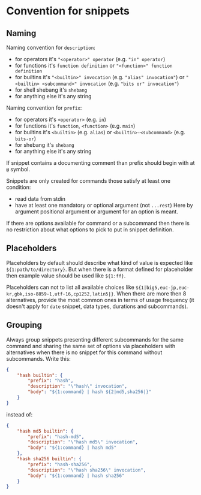 # Convention for snippets

## Naming

Naming convention for `description`:

- for operators it's `"<operator>" operator` (e.g. `"in" operator`)
- for functions it's `function definition` or `"<function>" function definition`
- for builtins it's `"<builtin>" invocation` (e.g. `"alias" invocation"`) or
  `"<builtin> <subcommand>" invocation` (e.g. `"bits or" invocation"`)
- for shell shebang it's `shebang`
- for anything else it's any string

Naming convention for `prefix`:

- for operators it's `<operator>` (e.g. `in`)
- for functions it's `function`, `<function>` (e.g. `main`)
- for builtins it's `<builtin>` (e.g. `alias`) or `<builtin>-<subcommand>`
  (e.g. `bits-or`)
- for shebang it's `shebang`
- for anything else it's any string

If snippet contains a documenting comment than prefix should begin with at `@`
symbol.

Snippets are only created for commands those satisfy at least one condition:

- read data from stdin
- have at least one mandatory or optional argument (not `...rest`)
  Here by argument positional argument or argument for an option is meant.

If there are options available for command or a subcommand then there is no
restriction about what options to pick to put in snippet definition.

## Placeholders

Placeholders by default should describe what kind of value is expected like
`${1:path/to/directory}`. But when there is a format defined for placeholder
then example value should be used like `${1:ff}`.

Placeholders can not to list all available choices like
`${1|big5,euc-jp,euc-kr,gbk,iso-8859-1,utf-16,cp1252,latin5|}`. When there are
more then 8 alternatives, provide the most common ones in terms of usage
frequency (it doesn't apply for `date` snippet, data
types, durations and subcommands).

## Grouping

Always group snippets presenting different subcommands for the same command and
sharing the same set of options via placeholders with alternatives when there
is no snippet for this command without subcommands. Write this:

```json
{
    "hash builtin": {
        "prefix": "hash",
        "description": "\"hash\" invocation",
        "body": "${1:command} | hash ${2|md5,sha256|}"
    }
}
```

instead of:

```json
{
    "hash md5 builtin": {
        "prefix": "hash-md5",
        "description": "\"hash md5\" invocation",
        "body": "${1:command} | hash md5"
    },
    "hash sha256 builtin": {
        "prefix": "hash-sha256",
        "description": "\"hash sha256\" invocation",
        "body": "${1:command} | hash sha256"
    }
}
```
